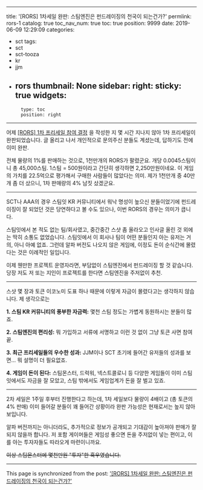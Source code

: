 
---
title: '[RORS] 1차세일 완판: 스팀엔진은 펀드레이징의 천국이 되는건가?'
permlink: rors-1
catalog: true
toc_nav_num: true
toc: true
position: 9999
date: 2019-06-09 12:29:09
categories:
- sct
tags:
- sct
- sct-tooza
- kr
- jjm
- rors
thumbnail: None
sidebar:
    right:
        sticky: true
widgets:
    -
        type: toc
        position: right
---


어제 [[RORS] 1차 프리세일 참여 결정](https://www.steemcoinpan.com/sct/@deer3/rors-1) 을 작성한 지 몇 시간 지나지 않아 1차 프리세일이 완판되었습니다. 글 올리고 나서 개인적으로 문의주신 분들도 계셨는데, 답하기도 전에 이미 완판. 

전체 물량의 1%를 판매하는 것으로, 1천만개의 RORS가 팔렸군요. 개당 0.0045스팀이니 총 45,000스팀. 1스팀 = 500원이라고 간단히 생각하면 2,250만원이네요. 이 게임의 가치를 22.5억으로 평가해서 구매한 사람들이 많았다는 의미. 제가 1천만개 중 40만개 좀 더 샀으니, 1차 판매량의 4% 남짓 샀겠군요. 

---

SCT나 AAA의 경우 스팀잇 KR 커뮤니티에서 워낙 명성이 높으신 분들이었기에 펀드레이징이 잘 되었던 것은 당연하다고 볼 수도 있으나, 이번 RORS의 경우는 의미가 큽니다. 

스팀잇에서 본 적도 없는 팀/회사였고, 중간중간 스샷 좀 올라오고 인사글 올린 것 외에는 딱히 소통도 없었습니다. 스팀잇에서 이 회사나 팀이 어떤 분들인지 아는 유저는 거의, 아니 아예 없죠. 그런데 알파 버전도 나오지 않은 게임에, 이정도 돈이 순식간에 몰렸다는 것은 이례적인 일입니다. 

이제 웬만한 프로젝트 운영자라면, 부담없이 스팀엔진에서 펀드레이징 할 것 같습니다. 당장 저도 저 또는 지인이 프로젝트를 한다면 스팀엔진을 주저없이 추천. 

---

스샷 몇 장과 토큰 이코노미 도표 하나 때문에 이렇게 자금이 몰렸다고는 생각하지 않습니다. 제 생각으로는

**1. 스팀 KR 커뮤니티의 풍부한 자금력:** 몇천 스팀 정도는 가볍게 동원하시는 분들이 많죠.

**2. 스팀엔진의 편리성:** 뭐 가입하고 서류에 서명하고 이런 것 없이 그냥 토큰 사면 참여 끝. 

**3. 최근 프리세일들의 우수한 성과:** JJM이나 SCT 초기에 들어간 유저들의 성과를 보면... 뭐 설명이 더 필요없죠.

**4. 게임이 돈이 된다:** 스팀몬스터, 드럭워, 넥스트콜로니 등 다양한 게임들이 이미 스팀잇에서도 자금을 잘 모았고, 스팀 밖에서도 게임업계가 돈을 잘 벌고 있죠. 

---

2차 세일은 1주일 후부터 진행한다고 하는데, 1차 세일보다 물량이 4배이고 (총 토큰의 4% 판매) 이미 들어갈 분들이 꽤 들어간 상황이라 완판 가능성은 현재로서는 높지 않아 보입니다. 

알파 버전까지는 아니더라도, 추가적으로 정보가 공개되고 기대감이 높아져야 판매가 잘 되지 않을까 합니다. 저 포함 게이머들은 게임성 좋으면 돈을 주저없이 넣는 편이고, 이를 아는 투자자들도 따라오게 마련이니까요. 

~~이상 스팀몬스터에 몇천만원 "투자"한 흑우였습니다.~~

- - -

This page is synchronized from the post: ['[RORS] 1차세일 완판: 스팀엔진은 펀드레이징의 천국이 되는건가?'](https://steemit.com/@glory7/rors-1)
